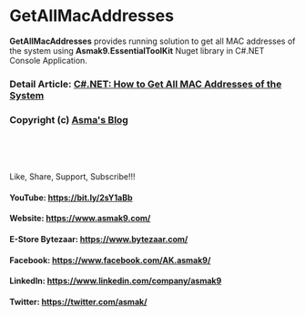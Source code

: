 # GetAllMacAddresses
**GetAllMacAddresses** provides running solution to get all MAC addresses of the system using **Asmak9.EssentialToolKit** Nuget library in C#.NET Console Application.

### Detail Article: [C#.NET: How to Get All MAC Addresses of the System](https://bit.ly/2IvghNw)

### Copyright (c) [Asma's Blog](https://www.asmak9.com/)

<br/>
<br/>
<br/>

Like, Share, Support, Subscribe!!!

#### YouTube: https://bit.ly/2sY1aBb 

#### Website: https://www.asmak9.com/

#### E-Store Bytezaar: https://www.bytezaar.com/

#### Facebook: https://www.facebook.com/AK.asmak9/

#### LinkedIn: https://www.linkedin.com/company/asmak9

#### Twitter: https://twitter.com/asmak/
